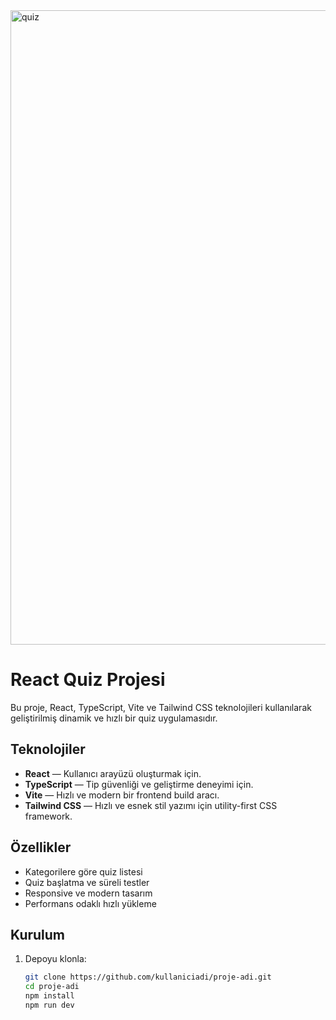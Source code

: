 
<img width="1901" height="1015" alt="quiz" src="https://github.com/user-attachments/assets/8a8de481-9dbb-4f1c-ab5f-664d2102a8cf" />

# React Quiz Projesi


Bu proje, React, TypeScript, Vite ve Tailwind CSS teknolojileri kullanılarak geliştirilmiş dinamik ve hızlı bir quiz uygulamasıdır.

## Teknolojiler

- **React** — Kullanıcı arayüzü oluşturmak için.
- **TypeScript** — Tip güvenliği ve geliştirme deneyimi için.
- **Vite** — Hızlı ve modern bir frontend build aracı.
- **Tailwind CSS** — Hızlı ve esnek stil yazımı için utility-first CSS framework.

## Özellikler

- Kategorilere göre quiz listesi
- Quiz başlatma ve süreli testler
- Responsive ve modern tasarım
- Performans odaklı hızlı yükleme

## Kurulum

1. Depoyu klonla:

   ```bash
   git clone https://github.com/kullaniciadi/proje-adi.git
   cd proje-adi
   npm install
   npm run dev
   
